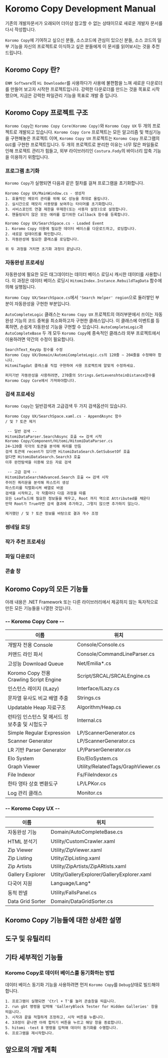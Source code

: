 # Koromo Copy Development Manual

기존의 개발자문서가 오래되어
더이상 참고할 수 없는 상태이므로 새로운 개발자 문서를 다시 작성합니다.

`Koromo Copy`에 기여하고 싶으신 분들, 소스코드에 관심이 있으신 분들,
소스 코드의 일부 기능을 자신의 프로젝트로 이식하고 싶은 분들에게 
이 문서를 읽어보시는 것을 추천드립니다.

## Koromo Copy 란?

`ENM Software`의 `Hi Downloader`를 사용하다가 사용에 불편함을 느껴
새로운 다운로더를 만들어 보고자 시작한 프로젝트입니다.
강력한 다운로더를 만드는 것을 목표로 시작했으며,
지금은 강력한 파일관리 기능을 목표로 개발 중 입니다.

## Koromo Copy 프로젝트 구조

`Koromo Copy`는 `Koromo Copy Core(Koromo Copy)`와 `Koromo Copy UX` 두 개의 
프로젝트로 개발되고 있습니다.
`Koromo Copy Core` 프로젝트는 모든 알고리즘 및 핵심기능을 구현해놓은 프로젝트 이며,
`Koromo Copy UX` 프로젝트는 `Koromo Copy` 프로그램의 `GUI`를 구현한 프로젝트입니다.
두 개의 프로젝트로 분리한 이유는 너무 많은 파일들로 인해 프로젝트 관리가 힘들고,
외부 라이브러리인 `Costura.Fody`의 바이너리 압축 기능을 이용하기 위함입니다.

### 프로그램 초기화

`Koromo Copy`가 실행되면 다음과 같은 절차를 걸쳐 프로그램을 초기화합니다.

```
Koromo Copy UX/MainWindow.cs - 생성자
1. 효율적인 메모리 관리를 위해 GC 성능을 최대로 올립니다.
2. 실시간으로 메모리 사용량을 보여주는 타이머를 초기화합니다.
3. 서비스포인트 연결 제한을 무제한(또는 사용자 설정)으로 설정합니다.
4. 핸들링되지 않은 모든 에러를 잡기위한 Callback 함수를 등록합니다.

Koromo Copy UX/SearchSpace.cs - Loaded Event
1. Koromo Copy 이용에 필요한 데이터 베이스를 다운로드하고, 로딩합니다.
2. 새로운 업데이트를 확인합니다.
3. 자동완성에 필요한 클래스를 로딩합니다.

위 두 과정을 거치면 초기화 과정이 끝납니다.
```

### 자동완성 프로세싱

자동완성에 필요한 모든 태그데이터는 데이터 베이스 로딩시 캐시한 데이터를 사용합니다.
이 과정은 데이터 베이스 로딩시 `HitomiIndex.Instance.RebuildTagData` 함수에 의해 실행됩니다.

`Koromo Copy UX/SearchSpace.cs`에서 `'Search Helper' region`으로 둘러쌓인 부분이
자동완성을 구현한 부분입니다.

`AutoCompleteLogic` 클래스는 `Koromo Copy UX` 프로젝트의 여러부분에서 
쓰이는 자동완성 기능의 코드 중복을 최소화하고자 구현한 클래스입니다.
이 클래스에 이벤트를 등록하면, 손쉽게 자동완성 기능을 구현할 수 있습니다.
`AutoCompleteLogic`과 `AutoCompleteBase` 두 개 모두 `Koromo Copy`에 종속적인 클래스라
외부 프로젝트에서 이용하려면 약간의 수정이 필요합니다.

```
SearchText_KeyUp 함수를 수정
Koromo Copy UX/Domain/AutomiCompleteLogic.cs의 120줄 ~ 204줄을 수정해야 합니다.
HitomiTagdat 클래스를 직접 구현하여 사용 프로젝트에 알맞게 수정하세요.

퍼지기반 자동완성을 사용하려면, 270줄의 Strings.GetLevenshteinDistance함수를 Koromo Copy Core에서 가져와야합니다.
```

### 검색 프로세싱

`Koromo Copy`는 일반검색과 고급검색 두 가지 검색옵션이 있습니다.

```
Koromo Copy UX/SearchSpace.xaml.cs - AppendAsync 함수
/ 및 ? 토큰 제거

 -- 일반 검색 --
HitomiDataParser.SearchAsync 호출 <= 검색 시작
Koromo Copy/Component/Hitomi/HitomiDataParser.cs
24~120줄 각각의 토큰을 분석해 쿼리를 만듬
검색 토큰에 recent가 있다면 HitomiDataSearch.GetSubsetOf 호출
없다면 HitomiDataSearch.Search3 호출
이후 완전탐색을 이용해 모든 자료 검색

 -- 고급 검색 --
HitomiDataSearchAdvanced.Search 호출 <= 검색 시작
주어진 쿼리문을 분석해 파스트리 생성
파스트리를 직렬화시켜 배열로 바꿈
검색을 시작하고, 각 작품마다 다음 과정을 따름
모든 Leaf노드에 필요한 정보들을 채우고, Root 까지 역으로 Attributed를 채운다
만약 Root가 True라면 검색 결과에 추가하고, 그렇지 않으면 추가하지 않는다.

제거했던 / 및 ? 토큰 정보를 바탕으로 결과 개수 조정
```

### 썸네일 로딩

### 작가 추천 프로세싱

### 파일 다운로더

### 콘솔 창

## Koromo Copy의 모든 기능들

아래 내용은 .NET Framework 또는 다른 라이브러리에서 제공하지 않는 
독자적으로 만든 모든 기능들을 나열한 것입니다.

### -- Koromo Copy Core --

|이름|위치|
|--|--|
|개발자 전용 Console|Console/Console.cs|
|커맨드 라인 파서|Console/CommandLineParser.cs|
|고성능 Download Queue|Net/Emilia*.cs|
|Koromo Copy 전용 Crawling Script Engine|Script/SRCAL/SRCALEngine.cs|
|인스턴스 레이지 (ILazy)|Interface/ILazy.cs|
|문자열 유사도 비교 배열 추출|Strings.cs|
|Updatable Heap 자료구조|Algorithm/Heap.cs|
|런타임 인스턴스 및 메서드 정보추출 및 시험도구|Internal.cs|
|Simple Regular Expression|LP/ScannerGenerator.cs|
|Scanner Generator|LP/ScannerGenerator.cs|
|LR 기반 Parser Generator|LP/ParserGenerator.cs|
|Elo System|Elo/EloSystem.cs|
|Graph Viewer|Utility/RelatedTags/GraphViewer.cs|
|File Indexor|Fs/FileIndexor.cs|
|한타 영타 상호 변환도구|LP/LPKor.cs|
|Log 관리 클래스|Monitor.cs|

### -- Koromo Copy UX --

|이름|위치|
|--|--|
|자동완성 기능|Domain/AutoCompleteBase.cs|
|HTML 분석기|Utility/CustomCrawler.xaml|
|Zip Viewer|Utility/ZipViewer.xaml|
|Zip Listing|Utlity/ZipListing.xaml|
|Zip Artists|Utility/ZipArtists/ZipARtists.xaml|
|Gallery Explorer|Utlity/GalleryExplorer/GalleryExplorer.xaml|
|다국어 지원|Language/Lang*|
|동적 판넬|Utility/FallsPanel.cs|
|Data Grid Sorter|Domain/DataGridSorter.cs|

## Koromo Copy 기능들에 대한 상세한 설명

## 도구 및 유틸리티

## 기타 세부적인 기능들

### Koromo Copy로 데이터 베이스를 동기화하는 방법

데이터 베이스 동기화 기능을 사용하려면 먼저 `Koromo Copy`를 `Debug`상태로 빌드해야합니다.

```
1. 프로그램이 실행되면 'Ctrl + T'를 눌러 콘솔창을 띄웁니다.
2. run gbt 명령을 입력해 'GalleryBlock Tester for Hidden Galleries' 창을 띄웁니다.
3. 시작과 끝을 적절하게 조정하고, 시작 버튼을 누릅니다.
4. 3과정이 끝나면 아래 합치기 버튼을 누르고 해당 창을 종료합니다.
5. hitomi -test 8 명령을 입력해 데이터 동기화를 수행합니다.
6. 프로그램을 재시작합니다.
```

## 앞으로의 개발 계획

